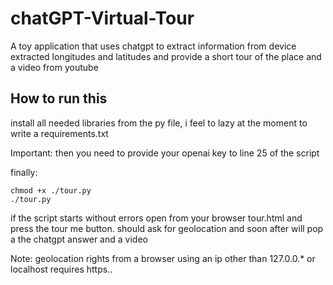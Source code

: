 # chatGPT-Virtual-Tour
A toy application that uses chatgpt to extract information from device extracted longitudes and latitudes and provide a short tour of the place and a video from youtube
## How to run this
install all needed libraries from the py file, i feel to lazy at the moment to write a requirements.txt

Important: then you need to provide your openai key to line 25 of the script

finally: 
```
chmod +x ./tour.py
./tour.py
```
if the script starts without errors open from your browser tour.html and press the tour me button. should ask for geolocation and soon after will pop a the chatgpt answer and a video

Note: geolocation rights from a browser using an ip other than 127.0.0.* or localhost requires https..
